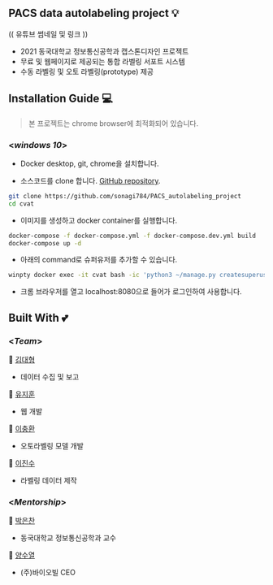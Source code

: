 
## PACS data autolabeling project  :bulb:

(( 유튜브 썸네일 및 링크 ))  

- 2021 동국대학교 정보통신공학과 캡스톤디자인 프로젝트
- 무료 및 웹페이지로 제공되는 통합 라벨링 서포트 시스템  
- 수동 라벨링 및 오토 라벨링(prototype) 제공  


## Installation Guide  💻

> 본 프로젝트는 chrome browser에 최적화되어 있습니다.  

### <_windows 10_>

-   Docker desktop, git, chrome을 설치합니다.

- 소스코드를 clone 합니다. [GitHub repository](https://github.com/sonagi784/PACS_autolabeling_project).
```sh
git clone https://github.com/sonagi784/PACS_autolabeling_project
cd cvat
```
- 이미지를 생성하고 docker container를 실행합니다.
```sh
docker-compose -f docker-compose.yml -f docker-compose.dev.yml build
docker-compose up -d
```
- 아래의 command로 슈퍼유저를 추가할 수 있습니다.

```sh
winpty docker exec -it cvat bash -ic 'python3 ~/manage.py createsuperuser'
```
-  크롬 브라우저를 열고 localhost:8080으로 들어가 로그인하여 사용합니다.


## Built With 💕

### <_Team_>

👨 [김대형](https://github.com/ghkdnswl)  
- 데이터 수집 및 보고  

👨 [유지훈](https://github.com/sonagi784)  
- 웹 개발  

👨 [이충환](https://github.com/ChungHwan0428)  
- 오토라벨링 모델 개발  

👨 [이진수](https://github.com/ljs-ai)  
- 라벨링 데이터 제작  

### <_Mentorship_>

👴 [박은찬](https://kr.linkedin.com/in/%EC%9D%80%EC%B0%AC-%EB%B0%95-a9a65b146)  
- 동국대학교 정보통신공학과 교수  

👴 [양수열](https://kr.linkedin.com/in/javaoracle/ko)  
- (주)바이오빌 CEO 

